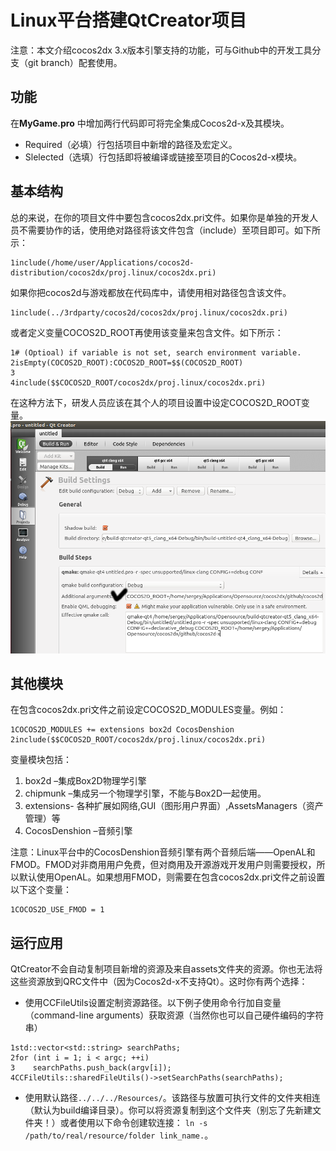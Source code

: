 # Linux平台搭建QtCreator项目

注意：本文介绍cocos2dx 3.x版本引擎支持的功能，可与Github中的开发工具分支（git branch）配套使用。

## 功能
在**MyGame.pro** 中增加两行代码即可将完全集成Cocos2d-x及其模块。

- Required（必填）行包括项目中新增的路径及宏定义。
- Slelected（选填）行包括即将被编译或链接至项目的Cocos2d-x模块。

## 基本结构

总的来说，在你的项目文件中要包含cocos2dx.pri文件。如果你是单独的开发人员不需要协作的话，使用绝对路径将该文件包含（include）至项目即可。如下所示：     
```
1include(/home/user/Applications/cocos2d-distribution/cocos2dx/proj.linux/cocos2dx.pri)
```

如果你把cocos2d与游戏都放在代码库中，请使用相对路径包含该文件。    
```
1include(../3rdparty/cocos2d/cocos2dx/proj.linux/cocos2dx.pri)
```

或者定义变量COCOS2D_ROOT再使用该变量来包含文件。如下所示：    
```
1# (Optioal) if variable is not set, search environment variable.
2isEmpty(COCOS2D_ROOT):COCOS2D_ROOT=$$(COCOS2D_ROOT)
3
4include($$COCOS2D_ROOT/cocos2dx/proj.linux/cocos2dx.pri)
```

在这种方法下，研发人员应该在其个人的项目设置中设定COCOS2D_ROOT变量。    
![](./res/passing_qmake_variable.png)

## 其他模块
在包含cocos2dx.pri文件之前设定COCOS2D_MODULES变量。例如：     
```
1COCOS2D_MODULES += extensions box2d CocosDenshion
2include($$COCOS2D_ROOT/cocos2dx/proj.linux/cocos2dx.pri)
```

变量模块包括：

1. box2d –集成Box2D物理学引擎
2. chipmunk –集成另一个物理学引擎，不能与Box2D一起使用。
3. extensions- 各种扩展如网络,GUI（图形用户界面）,AssetsManagers（资产管理）等
4. CocosDenshion –音频引擎

注意：Linux平台中的CocosDenshion音频引擎有两个音频后端——OpenAL和FMOD。FMOD对非商用用户免费，但对商用及开源游戏开发用户则需要授权，所以默认使用OpenAL。如果想用FMOD，则需要在包含cocos2dx.pri文件之前设置以下这个变量：     
```
1COCOS2D_USE_FMOD = 1
```

## 运行应用

QtCreator不会自动复制项目新增的资源及来自assets文件夹的资源。你也无法将这些资源放到QRC文件中（因为Cocos2d-x不支持Qt）。这时你有两个选择：

- 使用CCFileUtils设置定制资源路径。以下例子使用命令行加自变量（command-line arguments）获取资源（当然你也可以自己硬件编码的字符串）    
```
1std::vector<std::string> searchPaths;
2for (int i = 1; i < argc; ++i)
3    searchPaths.push_back(argv[i]);
4CCFileUtils::sharedFileUtils()->setSearchPaths(searchPaths);
```
- 使用默认路径`../../../Resources/`。该路径与放置可执行文件的文件夹相连（默认为build编译目录）。你可以将资源复制到这个文件夹（别忘了先新建文件夹！）或者使用以下命令创建软连接： `ln -s /path/to/real/resource/folder link_name.`。